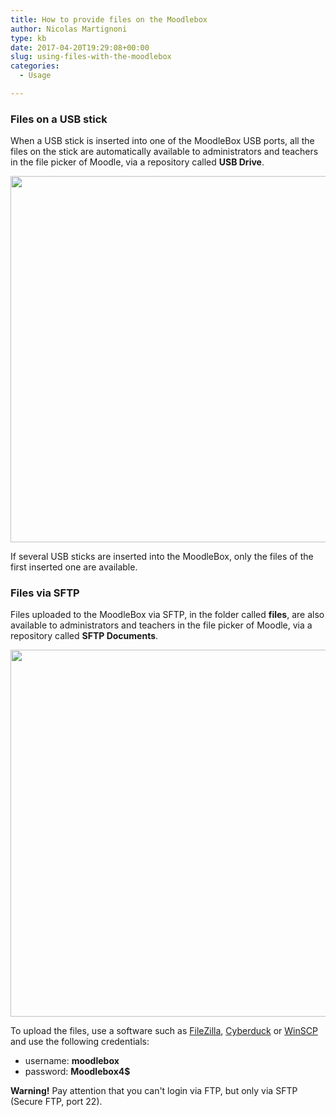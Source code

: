 ```yaml
---
title: How to provide files on the Moodlebox
author: Nicolas Martignoni
type: kb
date: 2017-04-20T19:29:08+00:00
slug: using-files-with-the-moodlebox
categories:
  - Usage

---
```

### Files on a USB stick

When a USB stick is inserted into one of the MoodleBox USB ports, all the files on the stick are automatically available to administrators and teachers in the file picker of Moodle, via a repository called __USB Drive__.

<img class="alignnone size-full wp-image-474" src="https://moodlebox.net/fr/wp-content/uploads/sites/4/2017/04/ClefUSB.png" alt="" width="907" height="586" />

If several USB sticks are inserted into the MoodleBox, only the files of the first inserted one are available.

### Files via SFTP

Files uploaded to the MoodleBox via SFTP, in the folder called __files__, are also available to administrators and teachers in the file picker of Moodle, via a repository called __SFTP Documents__.

<img class="alignnone size-full wp-image-476" src="https://moodlebox.net/fr/wp-content/uploads/sites/4/2017/04/FichiersSFTP.png" alt="" width="908" height="587" />

To upload the files, use a software such as [FileZilla][1], [Cyberduck][2] or [WinSCP][3] and use the following credentials:

  * username: __moodlebox__
  * password: __Moodlebox4$__

__Warning!__ Pay attention that you can't login via FTP, but only via SFTP (Secure FTP, port 22).

 [1]: https://filezilla-project.org/
 [2]: https://cyberduck.io/
 [3]: http://winscp.net/
